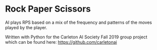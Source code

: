 # Rock Paper Scissors
AI plays RPS based on a mix of the frequency and patterns of the moves played by the player.

Written with Python for the Carleton AI Society Fall 2019 group project which can be found here: https://github.com/carletonai
